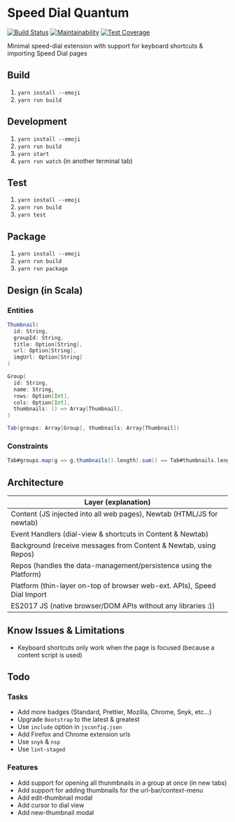 # Speed Dial Quantum

[![Build Status](https://travis-ci.org/Ahimta/speed-dial-quantum.svg?branch=master)](https://travis-ci.org/Ahimta/speed-dial-quantum)
[![Maintainability](https://api.codeclimate.com/v1/badges/15c3eccd9ed65250d0d1/maintainability)](https://codeclimate.com/github/Ahimta/speed-dial-quantum/maintainability)
[![Test Coverage](https://api.codeclimate.com/v1/badges/15c3eccd9ed65250d0d1/test_coverage)](https://codeclimate.com/github/Ahimta/speed-dial-quantum/test_coverage)

Minimal speed-dial extension with support for keyboard shortcuts & importing Speed Dial pages

## Build

1.  `yarn install --emoji`
2.  `yarn run build`

## Development

1.  `yarn install --emoji`
2.  `yarn run build`
3.  `yarn start`
4.  `yarn run watch` (in another terminal tab)

## Test

1.  `yarn install --emoji`
2.  `yarn run build`
3.  `yarn test`

## Package

1.  `yarn install --emoji`
2.  `yarn run build`
3.  `yarn run package`

## Design (in Scala)

### Entities

```scala
Thumbnail(
  id: String,
  groupId: String,
  title: Option[String],
  url: Option[String],
  imgUrl: Option[String]
)

Group(
  id: String,
  name: String,
  rows: Option[Int],
  cols: Option[Int],
  thumbnails: () => Array[Thumbnail],
)

Tab(groups: Array[Group], thumbnails: Array[Thumbnail])
```

### Constraints

```scala
Tab#groups.map(g => g.thumbnails().length).sum() == Tab#thumbnails.length
```

## Architecture

| Layer (explanation)                                                      |
| ------------------------------------------------------------------------ |
| Content (JS injected into all web pages), Newtab (HTML/JS for newtab)    |
| Event Handlers (dial-view & shortcuts in Content & Newtab)               |
| Background (receive messages from Content & Newtab, using Repos)         |
| Repos (handles the data-management/persistence using the Platform)       |
| Platform (thin-layer on-top of browser web-ext. APIs), Speed Dial Import |
| ES2017 JS (native browser/DOM APIs without any libraries :))             |

## Know Issues & Limitations

* Keyboard shortcuts only work when the page is focused (because a content
  script is used)

## Todo

### Tasks

* Add more badges (Standard, Prettier, Mozilla, Chrome, Snyk, etc...)
* Upgrade `Bootstrap` to the latest & greatest
* Use `include` option in `jsconfig.json`
* Add Firefox and Chrome extension urls
* Use `snyk` & `nsp`
* Use `lint-staged`

### Features

* Add support for opening all thunmbnails in a group at once (in new tabs)
* Add support for adding thumbnails for the url-bar/context-menu
* Add edit-thumbnail modal
* Add cursor to dial view
* Add new-thumbnail modal
